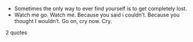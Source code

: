  - Sometimes the only way to ever find yourself is to get completely lost.
 - Watch me go. Watch me. Because you said i couldn’t. Because you thought I wouldn’t. Go on, cry now. Cry.

2 quotes